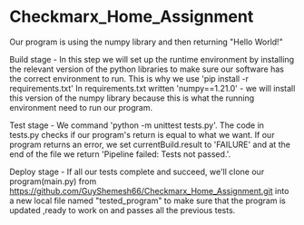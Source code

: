 # Checkmarx_Home_Assignment

Our program is using the numpy library and then returning "Hello World!"

Build stage -
In this step we will set up the runtime environment by installing the relevant version of the python libraries to make sure our software has the correct environment to run.
This is why we use 'pip install -r requirements.txt'
In requirements.txt written 'numpy==1.21.0' - we will install this version of the numpy library because this is what the running environment need to run our program.

Test stage -
We command 'python -m unittest tests.py'.
The code in tests.py checks if our program's return is equal to what we want.
If our program returns an error, we set currentBuild.result to 'FAILURE' and at the end of the file we return 'Pipeline failed: Tests not passed.'.

Deploy stage  -
If all our tests complete and succeed, we'll clone our program(main.py) from https://github.com/GuyShemesh66/Checkmarx_Home_Assignment.git into a new local file named "tested_program" to make sure that the program is updated ,ready to work on and passes all the previous tests.